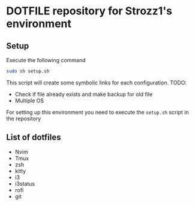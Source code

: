 # DOTFILE repository for Strozz1's environment


## Setup
Execute the following command 
```sh
sudo sh setup.sh
```
This script will create some symbolic links for each configuration. 
TODO:
- Check if file already exists and make backup for old file
- Multiple OS

For setting up this environment you need to execute the `setup.sh` script in the repository

## List of dotfiles

- Nvim
- Tmux
- zsh
- kitty
- i3
- i3status
- rofi
- git



